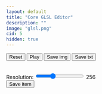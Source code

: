 ```yaml
---
layout: default
title: "Core GLSL Editor"
description: ""
image: "glsl.png"
cid: 5
hidden: true
---
```


<style>
input[type="text"] {
  margin: 8px 0;
}
input[type="range"] {
  accent-color: var(--md-sys-color-primary-container);
}
input[type="range"]:focus {
  outline: none;
}
#items {
  display: flex;
  flex-direction: column;
  gap: 8px;
}
#items .item {
  display: flex;
  flex-direction: row;
  width: 100%;
  height: 64px;
  padding: 8px;
  gap: 8px;
  outline: 1px solid var(--md-sys-color-outline-variant);
  border-radius: 16px;
}
#items .item .image {
  height: 100%;
  aspect-ratio: 1;
  border-radius: 8px;
}
#items .item .name {
  display: flex;
  align-items: center;
  max-width: 100%;
  margin: 0 auto;
  text-overflow: ellipsis;
  overflow: hidden;
  white-space: nowrap;
}
#items .item .open, #items .item .del, #items .item .btns {
  display: flex;
  justify-content: center;
  align-items: center;
  height: 100%;
  aspect-ratio: 1;
  user-select: none;
}
#items .item .open, #items .item .del {
  outline: 1px solid var(--md-sys-color-outline-variant);
  border-radius: 8px;
}
#items .item .btns {
  flex-direction: column;
  padding: 4px 0;
  gap: 4px;
}
#items .item .btns div {
  display: flex;
  justify-content: center;
  align-items: center;
  width: 100%;
  height: 100%;
  outline: 1px solid var(--md-sys-color-outline-variant);
}
#items .item .btns div:nth-child(1) {
  border-radius: 8px 8px 4px 4px;
}
#items .item .btns div:nth-child(2) {
  border-radius: 4px 4px 8px 8px;
}
</style>

<canvas width="256" height="256" class="canvas_1x1 pixelated"></canvas>
<button onclick="gl.time=0;gl.ctx.uniform1f(gl.tLoc,gl.time*0.001);gl.ctx.drawArrays(gl.ctx.POINTS,0,1);">Reset</button>
<button onclick="gl.pause=!gl.pause;this.innerText=gl.pause?'Play':'Stop'">Play</button>
<button id="save_img">Save img</button>
<button id="save_txt">Save txt</button>
<br>
<div id="editor"></div>
<div id="error" class="info-error"></div>
<br>
Resolution: <input id="res" type="range" min="7" max="10" step="1" value="8">
<span id="resv">256</span>
<br>
<button id="save_item">Save item</button>
<br>
<div id="items"></div>

<script src="./js/storage.js?{{site.time|date:'%s%N'}}"></script>
<script src="./js/highlighter.js?{{site.time|date:'%s%N'}}"></script>
<script src="./js/core_editor.js?{{site.time|date:'%s%N'}}"></script>
<script src="./js/offscreen.js?{{site.time|date:'%s%N'}}"></script>

<script>
"use strict";

const gl = {};

gl.canvas = document.querySelector("canvas");
gl.ctx = gl.canvas.getContext("webgl2",{ preserveDrawingBuffer:true });
gl.pg = gl.ctx.createProgram();
gl.vs = gl.ctx.createShader(gl.ctx.VERTEX_SHADER);
gl.fs = gl.ctx.createShader(gl.ctx.FRAGMENT_SHADER);
gl.ctx.attachShader(gl.pg,gl.vs);
gl.ctx.attachShader(gl.pg,gl.fs);

gl.VS = `#version 300 es
in vec4 p;

uniform vec3 r;

void main() {
  gl_PointSize = r.x;
  gl_Position = p;
}`;

gl.FS1 = `#version 300 es
precision highp float;
precision highp int;
out vec4 fragColor;

uniform vec3 r;
uniform float t;

#define f float
#define f2 vec2
#define f3 vec3
#define f4 vec4
#define i int
#define i2 ivec2
#define i3 ivec3
#define i4 ivec4
#define b bool
#define b2 bvec2
#define b3 bvec3
#define b4 bvec4
#define m mat2
#define m3 mat3
#define m4 mat4

#define d2r 3.14159265/180.0

float dither[16] = float[16](
  0.0,8.0,2.0,10.0,
  12.0,4.0,14.0,6.0,
  3.0,11.0,1.0,9.0,
  15.0,7.0,13.0,5.0
);

int palsh[96] = int[96](
  0,20,1,2,20,4,5,6,4,8,9,10,16,12,13,11,20,16,17,18,0,20,21,22,20,24,25,26,9,28,15,27,0,1,2,3,4,5,6,7,8,9,10,11,12,13,14,15,16,17,18,19,20,21,22,23,24,25,26,27,28,29,30,31,20,2,3,3,5,6,7,31,9,10,11,15,13,14,15,30,17,18,19,3,21,22,23,19,25,26,27,31,29,30,3,3
);

vec3 palette[32] = vec3[32](
  vec3( 29,  24,  38), vec3(139, 127, 176), vec3(195, 190, 229), vec3(255, 232, 233),
  vec3(101,  38,  78), vec3(160,  26,  61), vec3(222,  27,  69), vec3(242,  99, 123),
  vec3(139,  63,  57), vec3(187,  69,  49), vec3(239,  93,  14), vec3(255, 149,   0),
  vec3(  0, 160,  61), vec3( 18, 213,   0), vec3(180, 216,   0), vec3(255, 195,  31),
  vec3(  0, 110, 105), vec3(  0, 174, 133), vec3(  0, 218, 167), vec3( 79, 214, 255),
  vec3( 43,  39,  84), vec3( 60,  81, 175), vec3( 24, 136, 222), vec3(  0, 169, 225),
  vec3( 89,  60, 151), vec3(137,  68, 207), vec3(180,  74, 255), vec3(233,  89, 255),
  vec3(231, 135, 109), vec3(255, 186, 140), vec3(255, 239,  92), vec3(255, 156, 222)
);

float atan2( in float y, in float x){bool s = (abs(x) > abs(y));return mix(3.141592 / 2.0 - atan(x, y), atan(y, x), s)/6.283184;}

int min3(int x,int y,int z) {
  return min(min(x,y),z);
}
int max3(int x,int y,int z) {
  return max(max(x,y),z);
}
float min3(float x,float y,float z) {
  return min(min(x,y),z);
}
float max3(float x,float y,float z) {
  return max(max(x,y),z);
}

vec3 rotz(vec3 v,float s,float c) {
  return v*mat3(
    c,-s,0,
    s, c,0,
    0, 0,1
  );
}
vec3 roty(vec3 v,float s,float c) {
  return v*mat3(
     c,0,s,
     0,1,0,
    -s,0,c
  );
}
vec3 rotx(vec3 v,float s,float c) {
  return v*mat3(
    1,0, 0,
    0,c,-s,
    0,s, c
  );
}
`;
gl.FS2 = `void main() {
  fragColor = k();
}`;

const editor = new CoreEditor("#editor", { highlight: true , lang: "glsl" , value: `// name //
f4 k() {
  f2 v = gl_Fragcoord.xy/r.xy;
  return vec4(v,0,1);
}` });

const fix_error_line = (error,offset) => {
  const nlines = error.split("\n").map((line) => {
    var m = line.match(/:(\d+)/);
    if (m) {
      return line.replace(m[1],(parseInt(m[1])+offset).toString());
    }
    return line;
  });
  return nlines.join("\n");
};

gl.setProgram = (fsrc) => {
  gl.ctx.shaderSource(gl.vs,gl.VS);
  gl.ctx.compileShader(gl.vs);
  gl.ctx.shaderSource(gl.fs,fsrc);
  gl.ctx.compileShader(gl.fs);
  gl.ctx.linkProgram(gl.pg);
  gl.ctx.validateProgram(gl.pg);
  if (!gl.ctx.getProgramParameter(gl.pg,gl.ctx.LINK_STATUS)) {
    let log = gl.ctx.getShaderInfoLog(gl.fs);
    gl.ctx.shaderSource(gl.vs,gl.VS);
    gl.ctx.compileShader(gl.vs);
    gl.ctx.shaderSource(gl.fs,gl.FSO);
    gl.ctx.compileShader(gl.fs);
    gl.ctx.linkProgram(gl.pg);
    gl.ctx.validateProgram(gl.pg);
    return fix_error_line(log,-gl.FS.split("\n").length+1).slice(0,-1);
  } else {
    gl.FSO = fsrc;
    return ">";
  }
};

gl.update = () => {
  error.innerText = gl.setProgram(gl.FS1+editor.textarea.value+gl.FS2);
  gl.ctx.useProgram(gl.pg);
  gl.buffer = gl.ctx.createBuffer();
  gl.ctx.bindBuffer(gl.ctx.ARRAY_BUFFER,gl.buffer);
  gl.vertices = new Float32Array([0,0]);
  gl.ctx.bufferData(gl.ctx.ARRAY_BUFFER,gl.vertices,gl.ctx.STATIC_DRAW);

  gl.pLoc = gl.ctx.getAttribLocation(gl.pg,"p");
  gl.ctx.enableVertexAttribArray(gl.pLoc);
  gl.ctx.vertexAttribPointer(gl.pLoc,2,gl.ctx.FLOAT,false,0,0);

  gl.tLoc = gl.ctx.getUniformLocation(gl.pg,"t");
  gl.rLoc = gl.ctx.getUniformLocation(gl.pg,"r");
  gl.ctx.uniform3f(gl.rLoc,gl.canvas.width,gl.canvas.height,gl.canvas.width/gl.canvas.height);
};

editor.textarea.addEventListener("input",()=>{
  gl.update();
  gl.ctx.uniform1f(gl.tLoc,gl.time*0.001);
  gl.ctx.drawArrays(gl.ctx.POINTS,0,1);
});
res.addEventListener("input",()=>{
  gl.canvas.width = gl.canvas.height = 2**res.value;
  resv.innerText = 2**res.value;
  gl.ctx.viewport(0,0,gl.canvas.width,gl.canvas.height);
  gl.ctx.uniform3f(gl.rLoc,gl.canvas.width,gl.canvas.height,gl.canvas.width/gl.canvas.height);
  gl.ctx.drawArrays(gl.ctx.POINTS,0,1);
});

let t_speed = 1;
gl.cam_t = 0;
gl.time = -1000;//-16.667;
gl.vox_size = 2**size.value;

gl.draw = () => {
  if (!gl.pause) {
    gl.time += 1000*t_speed;//16.667;
    gl.ctx.uniform1f(gl.tLoc,gl.time*0.001);
    gl.ctx.drawArrays(gl.ctx.POINTS,0,1);
  }
  requestAnimationFrame(gl.draw);
};

gl.update();
gl.draw();
gl.pause = true;
const storage = new Storage("nxrix-core_glsl","store");

window.onload = async () => {
  await storage.init();
  const data = await storage.get("files");
  window.files = JSON.parse(data)||[];
  update_items();
};

const delete_item = async (i) => {
  if (confirm("Are you sure you want to delete this?")) {
    if (i!=-1) {
      files.splice(i,1);
    }
    await storage.set("files",JSON.stringify(files));
    update_items();
  }
};

const open_item = async (i) => {
  if (confirm("Are you sure you want to open this?")) {
    editor.textarea.value = files[i];
    editor.resize();
    gl.update();
    gl.ctx.drawArrays(gl.ctx.POINTS,0,1);
  }
};

const move_item_up = async (i) => {
  if (i>0) {
    const item = files[i];
    files.splice(i,1);
    files.splice(i-1,0,item);
    await storage.set("files",JSON.stringify(files));
    update_items();
  }
};
const move_item_down = async (i) => {
  if (i<files.length-1) {
    const item = files[i];
    files.splice(i,1);
    files.splice(i+1,0,item);
    await storage.set("files",JSON.stringify(files));
    update_items();
  }
};

const sha256 = async (txt) => {
  const encoder = new TextEncoder();
  const data = encoder.encode(txt);
  const buffer = await crypto.subtle.digest("SHA-256",data);
  const arr = Array.from(new Uint8Array(buffer));
  return arr.map(b=>b.toString(16).padStart(2,"0")).join("");
}

const palette = [
  [0x1d,0x18,0x26],[0x8b,0x7f,0xb0],[0xc3,0xbe,0xe5],[0xff,0xe8,0xe9],
  [0x65,0x26,0x4e],[0xa0,0x1a,0x3d],[0xde,0x1b,0x45],[0xf2,0x63,0x7b],
  [0x8b,0x3f,0x39],[0xbb,0x45,0x31],[0xef,0x5d,0x0e],[0xff,0x95,0x00],
  [0x00,0xa0,0x3d],[0x12,0xd5,0x00],[0xb4,0xd8,0x00],[0xff,0xc3,0x1f],
  [0x00,0x6e,0x69],[0x00,0xae,0x85],[0x00,0xda,0xa7],[0x4f,0xd6,0xff],
  [0x2b,0x27,0x54],[0x3c,0x51,0xaf],[0x18,0x88,0xde],[0x00,0xa9,0xe1],
  [0x59,0x3c,0x97],[0x89,0x44,0xcf],[0xb4,0x4a,0xff],[0xe9,0x59,0xff],
  [0xe7,0x87,0x6d],[0xff,0xba,0x8c],[0xff,0xef,0x5c],[0xff,0x9c,0xde]
];

const gen_id = (w,h,seed) => {
  const c1s = [20, 1, 2, 5, 6, 7,31, 9,10,11,15,30,12,13,14,30,16,17,18,19,21,22,23,19,24,25,26,27,31,29];
  const c2s = [ 0,20, 1, 4, 5, 6, 7, 8, 9,10,11,15,16,12,13,14,20,16,17,18,20,21,22,23,20,24,25,26,27,28];
  let rseed = new Array(4).fill(0);
  for (let i=0;i<seed.length;i++) {
    rseed[i%4]=((rseed[i%4]<<5)-rseed[i%4])+seed.charCodeAt(i);
  }
  const rnd = (max) => {
    const t = rseed[0]^(rseed[0]<<11);
    rseed[0] = rseed[1];
    rseed[1] = rseed[2];
    rseed[2] = rseed[3];
    rseed[3] = (rseed[3]^(rseed[3]>>19)^t^(t>>8));
    return Math.floor((rseed[3]>>>0)/((1<<31)>>>0)*(max+1));
  }
  const rand = () => {
    const t = rseed[0]^(rseed[0]<<11);
    rseed[0] = rseed[1];
    rseed[1] = rseed[2];
    rseed[2] = rseed[3];
    rseed[3] = (rseed[3]^(rseed[3]>>19)^t^(t>>8));
    return (rseed[3]>>>0)/((1<<31)>>>0);
  }
  const data = new Uint8Array(w*h).fill(3);
  const o1 = rnd(30);
  const o2 = rnd(30);
  for (let i=0;i<w/2;i++) {
    for (let j=0;j<h-1;j++) {
      const n = rnd(1)?o1:o2;
      if (rand()>0.5) {
        data[i+j*w] = c1s[n];
        data[w-i-1+j*w] = c1s[n];
        data[i+j*w+w] = c2s[n];
        data[2*w-i-1+j*w] = c2s[n];
      }
    }
  }
  return data;
}

const ctx = new Offscreen(8,8);

const update_items = async () => {
  items.innerHTML = "";
  for (let i=0;i<files.length;i++) {
    const item = document.createElement("div");
    item.classList.add("item");
    const data = files[i];
    const hash = await sha256(data);
    ctx.set_rgb(gen_id(8,8,hash),palette);
    const img = document.createElement("img");
    img.classList.add("image");
    img.classList.add("pixelated");
    img.src = ctx.get();
    item.appendChild(img);
    
    const name = document.createElement("span");
    name.innerText = data.split("\n")[0];//+" "+hash.substr(0,4)+".."+hash.substr(-4);
    name.classList.add("name");
    item.appendChild(name);

    const open = document.createElement("div");
    open.innerHTML = "<svg xmlns=\"http://www.w3.org/2000/svg\" height=\"24px\" viewBox=\"0 -960 960 960\" width=\"24px\" fill=\"currentColor\"><path d=\"M160-160q-33 0-56.5-23.5T80-240v-480q0-33 23.5-56.5T160-800h240l80 80h320q33 0 56.5 23.5T880-640H447l-80-80H160v480l96-320h684L837-217q-8 26-29.5 41.5T760-160H160Zm84-80h516l72-240H316l-72 240Zm0 0 72-240-72 240Zm-84-400v-80 80Z\"/></svg>";
    open.setAttribute("onclick",`open_item("${i}")`);
    open.classList.add("open");
    item.appendChild(open);
  
    const del = document.createElement("div");
    del.innerHTML = "<svg xmlns=\"http://www.w3.org/2000/svg\" height=\"24px\" viewBox=\"0 -960 960 960\" width=\"24px\" fill=\"currentColor\"><path d=\"m256-200-56-56 224-224-224-224 56-56 224 224 224-224 56 56-224 224 224 224-56 56-224-224-224 224Z\"/></svg>";
    del.setAttribute("onclick",`delete_item(${i})`);
    del.classList.add("del");
    item.appendChild(del);

    const btns = document.createElement("div");
    btns.classList.add("btns");
    
    const btn_up = document.createElement("div");
    btn_up.innerText = "▲";
    btn_up.setAttribute("onclick",`move_item_up(${i})`);
    btns.appendChild(btn_up);

    const btn_down = document.createElement("div");
    btn_down.innerText = "▼";
    btn_down.setAttribute("onclick",`move_item_down(${i})`);
    btns.appendChild(btn_down);

    item.appendChild(btns);

    items.appendChild(item); 
  }
};

save_item.onclick = async () => {
  files.push(editor.textarea.value);
  await storage.set("files",JSON.stringify(files));
  update_items();
};

save_img.onclick = () => {
  const downloadLink = document.createElement("a");
  downloadLink.href = gl.canvas.toDataURL();
  downloadLink.download = "core-glsl-"+Math.random()+".png";
  downloadLink.click();
};

save_txt.onclick = () => {
  const blob = new Blob([editor.textarea.value],{type:"text/plain"});
  const url = URL.createObjectURL(blob);
  const downloadLink = document.createElement("a");
  downloadLink.href = url;
  downloadLink.download = "core-glsl-"+Math.random()+".txt";
  downloadLink.click();
  URL.revokeObjectURL(url);
};

</script>
